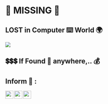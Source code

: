 # :construction: MISSING :stop_sign:

## LOST in Computer :keyboard: World :earth_africa:

<img src="https://github.com/Senthil-Lakshmikanth/Senthil-Lakshmikanth/blob/main/Glitch.gif">

## :heavy_dollar_sign::heavy_dollar_sign::heavy_dollar_sign: If Found :mag_right: anywhere,.. :moneybag:

## Inform :mobile_phone_off: :
[<img align="left" width="25px" src="https://www.google.com/url?sa=i&url=https%3A%2F%2Fwww.pinterest.com%2Fpin%2F642114859373343143%2F&psig=AOvVaw0AVoq_o39khVk6UUBnI1KB&ust=1623593639804000&source=images&cd=vfe&ved=0CAIQjRxqFwoTCPjK4eSjkvECFQAAAAAdAAAAABAD">](https://www.instagram.com/senthil_dot_adhu_idhu/)
[<img align="left" width="25px" src="https://cdn.jsdelivr.net/npm/simple-icons@v3/icons/telegram.svg">](https://t.me/senthil_dot_adhu_idhu)
[<img align="left" width="25px" src="https://cdn.jsdelivr.net/npm/simple-icons@v3/icons/gmail.svg">](mailto:lakshmikanthsenthil@gmail.com)

